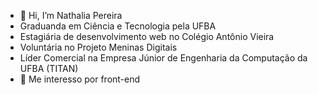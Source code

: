 - 👋 Hi, I’m Nathalia Pereira
- Graduanda em Ciência e Tecnologia pela UFBA
- Estagiária de desenvolvimento web no Colégio Antônio Vieira
- Voluntária no Projeto Meninas Digitais
- Líder Comercial na Empresa Júnior de Engenharia da Computação da UFBA (TITAN)
- 👀 Me interesso por front-end

